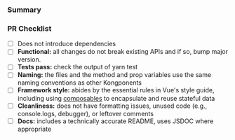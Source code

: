 ### Summary


### PR Checklist

* [ ] Does not introduce dependencies
* [ ] **Functional:** all changes do not break existing APIs and if so, bump major version.
* [ ] **Tests pass:** check the output of yarn test
* [ ] **Naming:** the files and the method and prop variables use the same naming conventions as other Kongponents
* [ ] **Framework style:** abides by the essential rules in Vue's style guide, including using [composables](https://vuejs.org/guide/reusability/composables.html#composables) to encapsulate and reuse stateful data
* [ ] **Cleanliness:** does not have formatting issues, unused code (e.g., console.logs, debugger), or leftover comments
* [ ] **Docs:** includes a technically accurate README, uses JSDOC where appropriate
